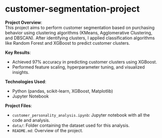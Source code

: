 # customer-segmentation-project

**Project Overview**:  
This project aims to perform customer segmentation based on purchasing behavior using clustering algorithms (KMeans, Agglomerative Clustering, and DBSCAN). After identifying clusters, I applied classification algorithms like Random Forest and XGBoost to predict customer clusters.

**Key Results**:  
- Achieved 97% accuracy in predicting customer clusters using XGBoost.
- Performed feature scaling, hyperparameter tuning, and visualized insights.


**Technologies Used**:  
- Python (pandas, scikit-learn, XGBoost, Matplotlib)
- Jupyter Notebook
  

**Project Files**:
- `customer_personality_analysis.ipynb`: Jupyter notebook with all the code and analysis.
- `data/`: Folder containing the dataset used for this analysis.
- `README.md`: Overview of the project.
